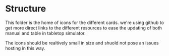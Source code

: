 # Structure
This folder is the home of icons for the different cards.
we're using github to get more direct links to the different resources to ease the updating of both manual and table in tabletop simulator.

The icons should be realtively small in size and shuold not pose an issues hosting in this way.
